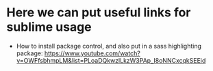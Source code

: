 # Here we can put useful links for sublime usage

* How to install package control, and also put in a sass highlighting package: https://www.youtube.com/watch?v=OWFfsbhmpLM&list=PLoaDQkwzlLkzW3PAp_I8oNNCxcqkSEEid
